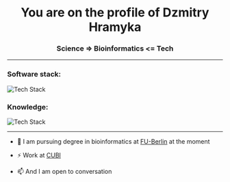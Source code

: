 <h1 align="center">You are on the profile of Dzmitry Hramyka</h1>
<h3 align="center">Science => Bioinformatics <= Tech</h3>
  <hr>
  <h3 align="left">Software stack:</h3>
<p2 align="center"><img src="https://skillicons.dev/icons?i=py,js,django,jquery,postgres&perline=6" alt="Tech Stack" /> </p2>
  <h3 align="left">Knowledge:</h3>
<p2 align="center"><img src="https://skillicons.dev/icons?i=r,haskell,postman,fastapi,flask,html,css,mysql,bash,git,github,linux,selenium,docker,md&perline=20" alt="Tech Stack" /> </p2>
<hr>
  
- 📝 I am pursuing degree in bioinformatics at [FU-Berlin](https://www.fu-berlin.de/) at the moment

- ⚡️ Work at [CUBI](https://www.cubi.bihealth.org/)

- 📫 And I am open to conversation
